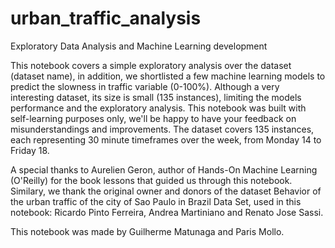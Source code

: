 # urban_traffic_analysis
Exploratory Data Analysis and Machine Learning development

This notebook covers a simple exploratory analysis over the dataset (dataset name), in addition, we shortlisted a few machine learning models to predict the slowness in traffic 
variable (0-100%). Although a very interesting dataset, its size is small (135 instances), limiting the models performance and the exploratory analysis. This notebook was built 
with self-learning purposes only, we'll be happy to have your feedback on misunderstandings and improvements. The dataset covers 135 instances, each representing 30 minute 
timeframes over the week, from Monday 14 to Friday 18.

A special thanks to Aurelien Geron, author of Hands-On Machine Learning (O'Reilly) for the book lessons that guided us through this notebook. Similary, we thank the original owner
and donors of the dataset Behavior of the urban traffic of the city of Sao Paulo in Brazil Data Set, used in this notebook: Ricardo Pinto Ferreira, Andrea Martiniano and Renato 
Jose Sassi.

This notebook was made by Guilherme Matunaga and Paris Mollo.
